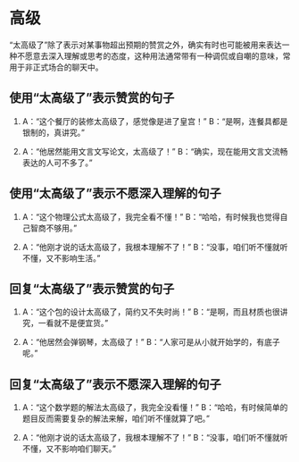 # 高级

“太高级了”除了表示对某事物超出预期的赞赏之外，确实有时也可能被用来表达一种不愿意去深入理解或思考的态度，这种用法通常带有一种调侃或自嘲的意味，常用于非正式场合的聊天中。

## 使用“太高级了”表示赞赏的句子

1. A：“这个餐厅的装修太高级了，感觉像是进了皇宫！”
   B：“是啊，连餐具都是银制的，真讲究。”

2. A：“他居然能用文言文写论文，太高级了！”
   B：“确实，现在能用文言文流畅表达的人可不多了。”

## 使用“太高级了”表示不愿深入理解的句子

1. A：“这个物理公式太高级了，我完全看不懂！”
   B：“哈哈，有时候我也觉得自己智商不够用。”

2. A：“他刚才说的话太高级了，我根本理解不了！”
   B：“没事，咱们听不懂就听不懂，又不影响生活。”

## 回复“太高级了”表示赞赏的句子

1. A：“这个包的设计太高级了，简约又不失时尚！”
   B：“是啊，而且材质也很讲究，一看就不是便宜货。”

2. A：“他居然会弹钢琴，太高级了！”
   B：“人家可是从小就开始学的，有底子呢。”

## 回复“太高级了”表示不愿深入理解的句子

1. A：“这个数学题的解法太高级了，我完全没看懂！”
   B：“哈哈，有时候简单的题目反而需要复杂的解法来解，咱们听不懂就算了吧。”

2. A：“他刚才说的话太高级了，我根本理解不了！”
   B：“没事，咱们听不懂就听不懂，又不影响咱们聊天。”
